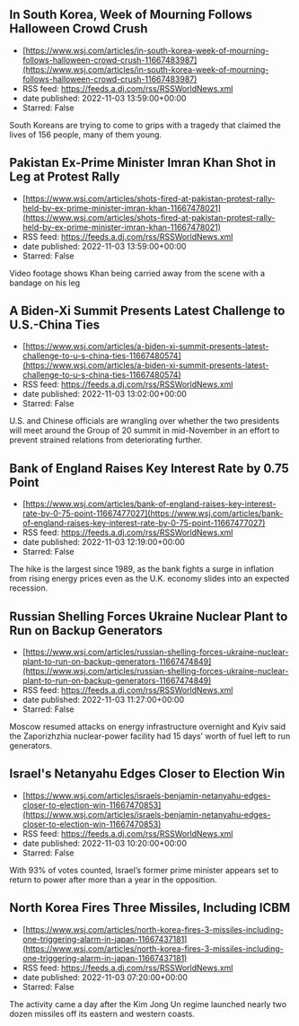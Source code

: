 ## In South Korea, Week of Mourning Follows Halloween Crowd Crush
 - [https://www.wsj.com/articles/in-south-korea-week-of-mourning-follows-halloween-crowd-crush-11667483987](https://www.wsj.com/articles/in-south-korea-week-of-mourning-follows-halloween-crowd-crush-11667483987)
 - RSS feed: https://feeds.a.dj.com/rss/RSSWorldNews.xml
 - date published: 2022-11-03 13:59:00+00:00
 - Starred: False

South Koreans are trying to come to grips with a tragedy that claimed the lives of 156 people, many of them young.

## Pakistan Ex-Prime Minister Imran Khan Shot in Leg at Protest Rally
 - [https://www.wsj.com/articles/shots-fired-at-pakistan-protest-rally-held-by-ex-prime-minister-imran-khan-11667478021](https://www.wsj.com/articles/shots-fired-at-pakistan-protest-rally-held-by-ex-prime-minister-imran-khan-11667478021)
 - RSS feed: https://feeds.a.dj.com/rss/RSSWorldNews.xml
 - date published: 2022-11-03 13:59:00+00:00
 - Starred: False

Video footage shows Khan being carried away from the scene with a bandage on his leg

## A Biden-Xi Summit Presents Latest Challenge to U.S.-China Ties
 - [https://www.wsj.com/articles/a-biden-xi-summit-presents-latest-challenge-to-u-s-china-ties-11667480574](https://www.wsj.com/articles/a-biden-xi-summit-presents-latest-challenge-to-u-s-china-ties-11667480574)
 - RSS feed: https://feeds.a.dj.com/rss/RSSWorldNews.xml
 - date published: 2022-11-03 13:02:00+00:00
 - Starred: False

U.S. and Chinese officials are wrangling over whether the two presidents will meet around the Group of 20 summit in mid-November in an effort to prevent strained relations from deteriorating further.

## Bank of England Raises Key Interest Rate by 0.75 Point
 - [https://www.wsj.com/articles/bank-of-england-raises-key-interest-rate-by-0-75-point-11667477027](https://www.wsj.com/articles/bank-of-england-raises-key-interest-rate-by-0-75-point-11667477027)
 - RSS feed: https://feeds.a.dj.com/rss/RSSWorldNews.xml
 - date published: 2022-11-03 12:19:00+00:00
 - Starred: False

The hike is the largest since 1989, as the bank fights a surge in inflation from rising energy prices even as the U.K. economy slides into an expected recession.

## Russian Shelling Forces Ukraine Nuclear Plant to Run on Backup Generators
 - [https://www.wsj.com/articles/russian-shelling-forces-ukraine-nuclear-plant-to-run-on-backup-generators-11667474849](https://www.wsj.com/articles/russian-shelling-forces-ukraine-nuclear-plant-to-run-on-backup-generators-11667474849)
 - RSS feed: https://feeds.a.dj.com/rss/RSSWorldNews.xml
 - date published: 2022-11-03 11:27:00+00:00
 - Starred: False

Moscow resumed attacks on energy infrastructure overnight and Kyiv said the Zaporizhzhia nuclear-power facility had 15 days’ worth of fuel left to run generators.

## Israel's Netanyahu Edges Closer to Election Win
 - [https://www.wsj.com/articles/israels-benjamin-netanyahu-edges-closer-to-election-win-11667470853](https://www.wsj.com/articles/israels-benjamin-netanyahu-edges-closer-to-election-win-11667470853)
 - RSS feed: https://feeds.a.dj.com/rss/RSSWorldNews.xml
 - date published: 2022-11-03 10:20:00+00:00
 - Starred: False

With 93% of votes counted, Israel’s former prime minister appears set to return to power after more than a year in the opposition.

## North Korea Fires Three Missiles, Including ICBM
 - [https://www.wsj.com/articles/north-korea-fires-3-missiles-including-one-triggering-alarm-in-japan-11667437181](https://www.wsj.com/articles/north-korea-fires-3-missiles-including-one-triggering-alarm-in-japan-11667437181)
 - RSS feed: https://feeds.a.dj.com/rss/RSSWorldNews.xml
 - date published: 2022-11-03 07:20:00+00:00
 - Starred: False

The activity came a day after the Kim Jong Un regime launched nearly two dozen missiles off its eastern and western coasts.
